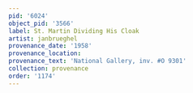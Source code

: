 ```yaml
---
pid: '6024'
object_pid: '3566'
label: St. Martin Dividing His Cloak
artist: janbrueghel
provenance_date: '1958'
provenance_location:
provenance_text: 'National Gallery, inv. #O 9301'
collection: provenance
order: '1174'
---
```

